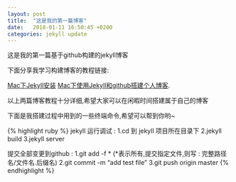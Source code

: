 ```yaml
---
layout: post
title:  "这是我的第一篇博客"
date:   2018-01-11 16:50:45 +0200
categories: jekyll update
---
```

这是我的第一篇基于github构建的jekyll博客

下面分享我学习构建博客的教程链接:

[Mac下Jekyll安装][jekyll-install] 
[Mac下使用Jekyll和github搭建个人博客][jekyll-github]. 

以上两篇博客教程十分详细,希望大家可以在闲暇时间搭建属于自己的博客

下面是我搭建过程中用到的一些终端命令,希望可以帮到你哟~

{% highlight ruby %}
jekyll 运行调试 : 
1.cd 到 jekyll 项目所在目录下
2.jekyll build
3.jekyll server

提交全部变更到github :
1.git add -f *
(*表示所有,提交指定文件,则写 : 完整路径名/文件名.后缀名)
2.git commit -m “add test file”
3.git push origin master
{% endhighlight %}



[jekyll-install]:https://www.jianshu.com/p/07064eb79740
[jekyll-github]:http://blog.csdn.net/alex_my/article/details/56481922

